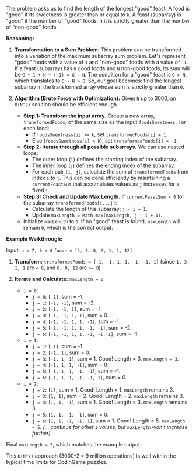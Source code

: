 The problem asks us to find the length of the longest "good" feast. A food is "good" if its sweetness is greater than or equal to `k`. A feast (subarray) is "good" if the number of "good" foods in it is strictly greater than the number of "non-good" foods.

**Reasoning:**

1.  **Transformation to a Sum Problem:**
    This problem can be transformed into a variation of the maximum subarray sum problem.
    Let's represent "good" foods with a value of `1` and "non-good" foods with a value of `-1`.
    If a feast (subarray) has `G` good foods and `N` non-good foods, its sum will be `G * 1 + N * (-1) = G - N`.
    The condition for a "good" feast is `G > N`, which translates to `G - N > 0`.
    So, our goal becomes: find the longest subarray in the transformed array whose sum is strictly greater than `0`.

2.  **Algorithm (Brute Force with Optimization):**
    Given `N` up to 3000, an `O(N^2)` solution should be efficient enough.
    *   **Step 1: Transform the input array.**
        Create a new array, `transformedFoods`, of the same size as the input `foodsSweetness`. For each food:
        *   If `foodsSweetness[i] >= k`, set `transformedFoods[i] = 1`.
        *   Else (`foodsSweetness[i] < k`), set `transformedFoods[i] = -1`.
    *   **Step 2: Iterate through all possible subarrays.**
        We can use nested loops:
        *   The outer loop (`i`) defines the starting index of the subarray.
        *   The inner loop (`j`) defines the ending index of the subarray.
        *   For each pair `(i, j)`, calculate the sum of `transformedFoods` from index `i` to `j`. This can be done efficiently by maintaining a `currentFeastSum` that accumulates values as `j` increases for a fixed `i`.
    *   **Step 3: Check and Update Max Length.**
        If `currentFeastSum > 0` for the subarray `transformedFoods[i...j]`:
        *   Calculate the length of this subarray: `j - i + 1`.
        *   Update `maxLength = Math.max(maxLength, j - i + 1)`.
    *   Initialize `maxLength` to `0`. If no "good" feast is found, `maxLength` will remain `0`, which is the correct output.

**Example Walkthrough:**

Input:
`n = 7, k = 8`
`foods = [1, 3, 8, 9, 1, 1, 12]`

1.  **Transform:**
    `transformedFoods = [-1, -1, 1, 1, -1, -1, 1]` (since `1, 3, 1, 1` are `< 8`, and `8, 9, 12` are `>= 8`)

2.  **Iterate and Calculate:**
    `maxLength = 0`

    *   `i = 0`:
        *   `j = 0`: `[-1]`, sum = -1.
        *   `j = 1`: `[-1, -1]`, sum = -2.
        *   `j = 2`: `[-1, -1, 1]`, sum = -1.
        *   `j = 3`: `[-1, -1, 1, 1]`, sum = 0.
        *   `j = 4`: `[-1, -1, 1, 1, -1]`, sum = -1.
        *   `j = 5`: `[-1, -1, 1, 1, -1, -1]`, sum = -2.
        *   `j = 6`: `[-1, -1, 1, 1, -1, -1, 1]`, sum = -1.
    *   `i = 1`:
        *   `j = 1`: `[-1]`, sum = -1.
        *   `j = 2`: `[-1, 1]`, sum = 0.
        *   `j = 3`: `[-1, 1, 1]`, sum = 1. Good! Length = 3. `maxLength = 3`.
        *   `j = 4`: `[-1, 1, 1, -1]`, sum = 0.
        *   `j = 5`: `[-1, 1, 1, -1, -1]`, sum = -1.
        *   `j = 6`: `[-1, 1, 1, -1, -1, 1]`, sum = 0.
    *   `i = 2`:
        *   `j = 2`: `[1]`, sum = 1. Good! Length = 1. `maxLength` remains 3.
        *   `j = 3`: `[1, 1]`, sum = 2. Good! Length = 2. `maxLength` remains 3.
        *   `j = 4`: `[1, 1, -1]`, sum = 1. Good! Length = 3. `maxLength` remains 3.
        *   `j = 5`: `[1, 1, -1, -1]`, sum = 0.
        *   `j = 6`: `[1, 1, -1, -1, 1]`, sum = 1. Good! Length = 5. `maxLength = 5`.
    *(... continue for other `i` values, but `maxLength` won't increase further)*

Final `maxLength = 5`, which matches the example output.

This `O(N^2)` approach (3000^2 = 9 million operations) is well within the typical time limits for CodinGame puzzles.